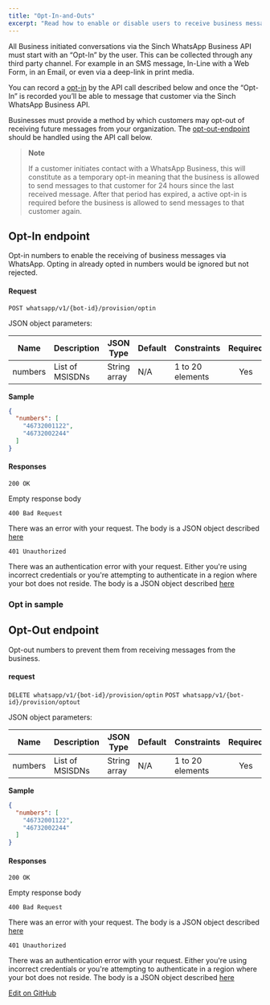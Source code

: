 ```yaml
---
title: "Opt-In-and-Outs"
excerpt: "Read how to enable or disable users to receive business messages via WhatsApp via Sinch WhatsApp API."
---
```

All Business initiated conversations via the Sinch WhatsApp Business API must start with an “Opt-In” by the user. This can be collected through any third party channel. For example in an SMS message, In-Line with a Web Form, in an Email, or even via a deep-link in print media.

You can record a [opt-in](doc:whatsapp-opt-in-and-outs#section-opt-in-endpoint) by the API call described below and once the “Opt-In” is recorded you’ll be able to message that customer via the Sinch WhatsApp Business API.

Businesses must provide a method by which customers may opt-out of receiving future messages from your organization. The [opt-out-endpoint](doc:whatsapp-opt-in-and-outs#section-opt-out-endpoint) should be handled using the API call below.

> **Note**
>
> If a customer initiates contact with a WhatsApp Business, this will constitute as a temporary opt-in meaning that the
> business is allowed to send messages to that customer for 24 hours since the last received message. After that period
> has expired, a active opt-in is required before the business is allowed to send messages to that customer again.

## Opt-In endpoint

Opt-in numbers to enable the receiving of business messages via WhatsApp. Opting in already opted in numbers
would be ignored but not rejected.

#### Request

`POST whatsapp/v1/{bot-id}/provision/optin`

JSON object parameters:

| Name    | Description                      | JSON Type    | Default    | Constraints           | Required |
| ------- | -------------------------------- | ------------ | ---------- | --------------------- | :------: |
| numbers | List of MSISDNs                  | String array | N/A        | 1 to 20 elements      | Yes      |

**Sample**
```json
{
  "numbers": [
    "46732001122",
    "46732002244"
  ]
}
```

#### Responses

`200 OK`

Empty response body

`400 Bad Request`

There was an error with your request. The body is a JSON object described [here](doc:whatsapp-introduction#section-http-errors)

`401 Unauthorized`

There was an authentication error with your request. Either you're using incorrect credentials or you're attempting to authenticate
in a region where your bot does not reside. The body is a JSON object described [here](doc:whatsapp-introduction#section-http-errors)

### Opt in sample



## Opt-Out endpoint

Opt-out numbers to prevent them from receiving messages from the business.

#### request

`DELETE whatsapp/v1/{bot-id}/provision/optin`
`POST whatsapp/v1/{bot-id}/provision/optout`

JSON object parameters:

| Name    | Description                      | JSON Type    | Default    | Constraints           | Required |
| ------- | -------------------------------- | ------------ | ---------- | --------------------- | :------: |
| numbers | List of MSISDNs                  | String array | N/A        | 1 to 20 elements      | Yes      |

**Sample**
```json
{
  "numbers": [
    "46732001122",
    "46732002244"
  ]
}
```

#### Responses

`200 OK`

Empty response body

`400 Bad Request`

There was an error with your request. The body is a JSON object described [here](doc:whatsapp-introduction#section-http-errors)

`401 Unauthorized`

There was an authentication error with your request. Either you're using incorrect credentials or you're attempting to authenticate
in a region where your bot does not reside. The body is a JSON object described [here](doc:whatsapp-introduction#section-http-errors)


<a class="edit-on-github" href="https://github.com/sinch/docs/blob/master/docs/whatsapp/whatsapp-http-rest/whatsapp-opt-in-and-outs.md">Edit on GitHub</a>